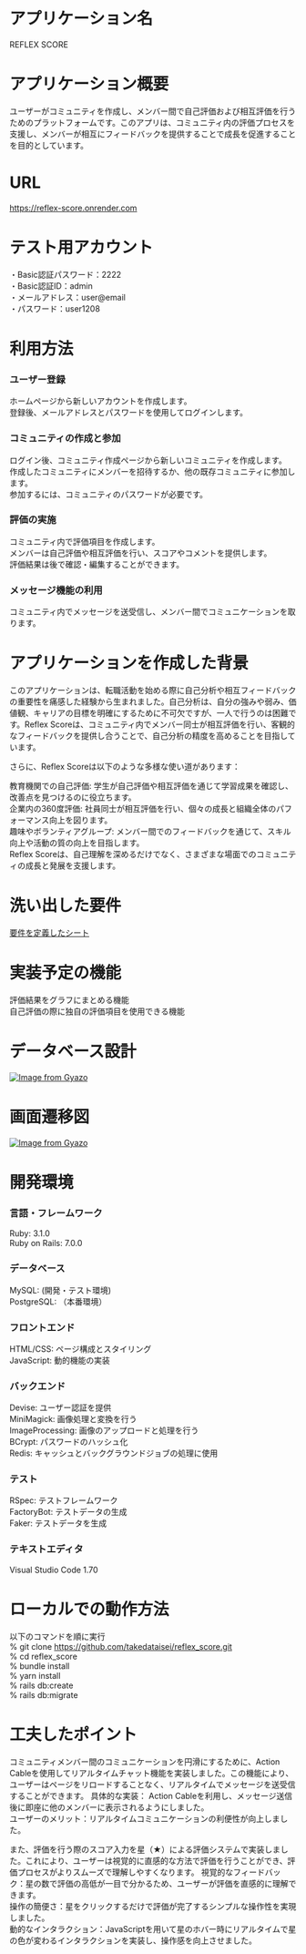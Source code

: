 # アプリケーション名
REFLEX SCORE

# アプリケーション概要
ユーザーがコミュニティを作成し、メンバー間で自己評価および相互評価を行うためのプラットフォームです。このアプリは、コミュニティ内の評価プロセスを支援し、メンバーが相互にフィードバックを提供することで成長を促進することを目的としています。

# URL
https://reflex-score.onrender.com

# テスト用アカウント
・Basic認証パスワード：2222  
・Basic認証ID：admin  
・メールアドレス：user@email  
・パスワード：user1208

# 利用方法
### ユーザー登録
ホームページから新しいアカウントを作成します。  
登録後、メールアドレスとパスワードを使用してログインします。

### コミュニティの作成と参加
ログイン後、コミュニティ作成ページから新しいコミュニティを作成します。  
作成したコミュニティにメンバーを招待するか、他の既存コミュニティに参加します。  
参加するには、コミュニティのパスワードが必要です。  

### 評価の実施
コミュニティ内で評価項目を作成します。  
メンバーは自己評価や相互評価を行い、スコアやコメントを提供します。  
評価結果は後で確認・編集することができます。  

### メッセージ機能の利用
コミュニティ内でメッセージを送受信し、メンバー間でコミュニケーションを取ります。

# アプリケーションを作成した背景
このアプリケーションは、転職活動を始める際に自己分析や相互フィードバックの重要性を痛感した経験から生まれました。自己分析は、自分の強みや弱み、価値観、キャリアの目標を明確にするために不可欠ですが、一人で行うのは困難です。Reflex Scoreは、コミュニティ内でメンバー同士が相互評価を行い、客観的なフィードバックを提供し合うことで、自己分析の精度を高めることを目指しています。

さらに、Reflex Scoreは以下のような多様な使い道があります：

教育機関での自己評価: 学生が自己評価や相互評価を通じて学習成果を確認し、改善点を見つけるのに役立ちます。  
企業内の360度評価: 社員同士が相互評価を行い、個々の成長と組織全体のパフォーマンス向上を図ります。  
趣味やボランティアグループ: メンバー間でのフィードバックを通じて、スキル向上や活動の質の向上を目指します。  
Reflex Scoreは、自己理解を深めるだけでなく、さまざまな場面でのコミュニティの成長と発展を支援します。

# 洗い出した要件
[要件を定義したシート](https://docs.google.com/spreadsheets/d/1aHKCJ5A8oDKBJOcMuLF7TUl8I2dH9FsKB1Iv7InK4xw/edit?gid=982722306#gid=982722306)

# 実装予定の機能
評価結果をグラフにまとめる機能  
自己評価の際に独自の評価項目を使用できる機能

# データベース設計
[![Image from Gyazo](https://i.gyazo.com/7d1171db6b5fdb7c0b83eb91114313d2.png)](https://gyazo.com/7d1171db6b5fdb7c0b83eb91114313d2)

# 画面遷移図
[![Image from Gyazo](https://i.gyazo.com/512b85808600632f26fea3428b5ab867.png)](https://gyazo.com/512b85808600632f26fea3428b5ab867)

# 開発環境
### 言語・フレームワーク
Ruby: 3.1.0  
Ruby on Rails: 7.0.0

### データベース
MySQL: (開発・テスト環境)  
PostgreSQL: （本番環境）


### フロントエンド
HTML/CSS: ページ構成とスタイリング  
JavaScript: 動的機能の実装

### バックエンド
Devise: ユーザー認証を提供  
MiniMagick: 画像処理と変換を行う  
ImageProcessing: 画像のアップロードと処理を行う  
BCrypt: パスワードのハッシュ化  
Redis: キャッシュとバックグラウンドジョブの処理に使用  

### テスト
RSpec: テストフレームワーク  
FactoryBot: テストデータの生成  
Faker: テストデータを生成  

### テキストエディタ
Visual Studio Code 1.70

# ローカルでの動作方法
以下のコマンドを順に実行  
% git clone https://github.com/takedataisei/reflex_score.git  
% cd reflex_score  
% bundle install  
% yarn install  
% rails db:create  
% rails db:migrate  

# 工夫したポイント
コミュニティメンバー間のコミュニケーションを円滑にするために、Action Cableを使用してリアルタイムチャット機能を実装しました。この機能により、ユーザーはページをリロードすることなく、リアルタイムでメッセージを送受信することができます。 
具体的な実装： Action Cableを利用し、メッセージ送信後に即座に他のメンバーに表示されるようにしました。  
ユーザーのメリット：リアルタイムコミュニケーションの利便性が向上しました。  

また、評価を行う際のスコア入力を星（★）による評価システムで実装しました。これにより、ユーザーは視覚的に直感的な方法で評価を行うことができ、評価プロセスがよりスムーズで理解しやすくなります。
視覚的なフィードバック：星の数で評価の高低が一目で分かるため、ユーザーが評価を直感的に理解できます。  
操作の簡便さ：星をクリックするだけで評価が完了するシンプルな操作性を実現しました。  
動的なインタラクション：JavaScriptを用いて星のホバー時にリアルタイムで星の色が変わるインタラクションを実装し、操作感を向上させました。
